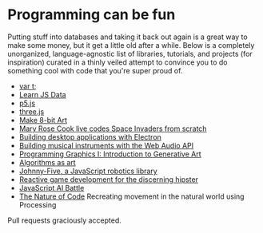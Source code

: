 # Programming can be fun

Putting stuff into databases and taking it back out again is a great way to make some money, but it get a little old after a while. Below is a completely unorganized, language-agnostic list of libraries, tutorials, and projects (for inspiration) curated in a thinly veiled attempt to convince you to do something cool with code that you're super proud of.

* [var t;](http://vart.institute)
* [Learn JS Data](http://learnjsdata.com)
* [p5.js](http://p5js.org)
* [three.js](http://threejs.org)
* [Make 8-bit Art](http://make8bitart.com)
* [Mary Rose Cook live codes Space Invaders from scratch](https://vimeo.com/105955605)
* [Building desktop applications with Electron](https://medium.com/developers-writing/building-a-desktop-application-with-electron-204203eeb658)
* [Building musical instruments with the Web Audio API](http://www.stevekinney.net/videos/#itemId=5591b17be4b05fd28f98d438)
* [Programming Graphics I: Introduction to Generative Art](https://www.skillshare.com/classes/design/Programming-Graphics-I-Introduction-to-Generative-Art/782118657)
* [Algorithms as art](https://labs.ideo.com/2014/06/04/painting-with-code/)
* [Johnny-Five, a JavaScript robotics library](http://johnny-five.io)
* [Reactive game development for the discerning hipster](https://www.youtube.com/watch?v=FLSNm7AIBoM)
* [JavaScript AI Battle](http://javier.xyz/clashjs/)
* [The Nature of Code](http://natureofcode.com/) Recreating movement in the natural world using Processing

Pull requests graciously accepted.
